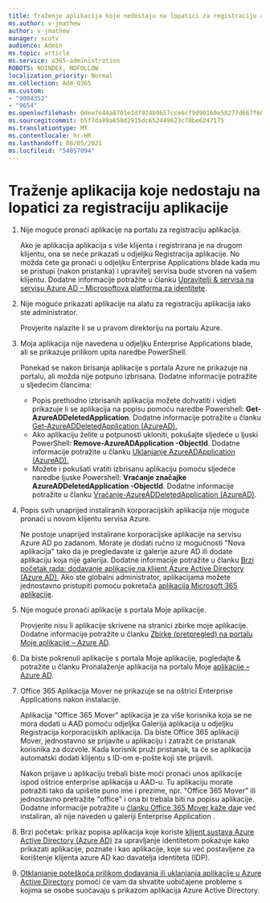 ```yaml
---
title: Traženje aplikacija koje nedostaju na lopatici za registraciju aplikacije
ms.author: v-jmathew
author: v-jmathew
manager: scotv
audience: Admin
ms.topic: article
ms.service: o365-administration
ROBOTS: NOINDEX, NOFOLLOW
localization_priority: Normal
ms.collection: Adm_O365
ms.custom:
- "9004352"
- "9654"
ms.openlocfilehash: 0dee7e44a8701e1df924b9657cce6cf9d90160e58277d667f6069a4cbcf87ce5
ms.sourcegitcommit: b5f7da89a650d2915dc652449623c78be6247175
ms.translationtype: MT
ms.contentlocale: hr-HR
ms.lasthandoff: 08/05/2021
ms.locfileid: "54057094"
---
```

# <a name="find-missing-applications-on-app-registration-blade"></a>Traženje aplikacija koje nedostaju na lopatici za registraciju aplikacije

1. Nije moguće pronaći aplikacije na portalu za registraciju aplikacija.

    Ako je aplikacija aplikacija s više klijenta i registrirana je na drugom klijentu, ona se neće prikazati u odjeljku Registracija aplikacije. No možda ćete ga pronaći u odjeljku Enterprise Applications blade kada mu se pristupi (nakon pristanka) i upravitelj servisa bude stvoren na vašem klijentu. Dodatne informacije potražite u članku [Upravitelji & servisa na servisu Azure AD – Microsoftova platforma za identitete](https://docs.microsoft.com/azure/active-directory/develop/app-objects-and-service-principals).
2. Nije moguće prikazati aplikacije na alatu za registraciju aplikacija iako ste administrator.

    Provjerite nalazite li se u pravom direktoriju na portalu Azure.
3. Moja aplikacija nije navedena u odjeljku Enterprise Applications blade, ali se prikazuje prilikom upita naredbe PowerShell.

    Ponekad se nakon brisanja aplikacije s portala Azure ne prikazuje na portalu, ali možda nije potpuno izbrisana. Dodatne informacije potražite u sljedećim člancima:
    - Popis prethodno izbrisanih aplikacija možete dohvatiti i vidjeti prikazuje li se aplikacija na popisu pomoću naredbe Powershell: **Get-AzureADDeletedApplication**. Dodatne informacije potražite u članku [Get-AzureADDeletedApplication (AzureAD).](https://docs.microsoft.com/powershell/module/azuread/get-azureaddeletedapplication)
    - Ako aplikaciju želite u potpunosti ukloniti, pokušajte sljedeće u ljuski PowerShell: **Remove-AzureADApplication -ObjectId**. Dodatne informacije potražite u članku [Uklanjanje AzureADApplication (AzureAD).](https://docs.microsoft.com/powershell/module/azuread/remove-azureadapplication)
    - Možete i pokušati vratiti izbrisanu aplikaciju pomoću sljedeće naredbe ljuske Powershell: **Vraćanje značajke AzureADDeletedApplication -ObjectId**. Dodatne informacije potražite u članku [Vraćanje-AzureADDeletedApplication (AzureAD)](https://docs.microsoft.com/powershell/module/azuread/restore-azureaddeletedapplication).
4. Popis svih unaprijed instaliranih korporacijskih aplikacija nije moguće pronaći u novom klijentu servisa Azure.

    Ne postoje unaprijed instalirane korporacijske aplikacije na servisu Azure AD po zadanom. Morate je dodati ručno iz mogućnosti "Nova aplikacija" tako da je pregledavate iz galerije azure AD ili dodate aplikaciju koja nije galerija. Dodatne informacije potražite u članku [Brzi početak rada: dodavanje aplikacije na klijent Azure Active Directory (Azure AD).](https://docs.microsoft.com/azure/active-directory/manage-apps/add-application-portal)
    Ako ste globalni administrator, aplikacijama možete jednostavno pristupiti pomoću pokretača [aplikacija Microsoft 365 aplikacije](https://docs.microsoft.com/microsoft-365/admin/manage/customize-the-app-launcher).
5. Nije moguće pronaći aplikacije s portala Moje aplikacije.

    Provjerite nisu li aplikacije skrivene na stranici zbirke moje aplikacije. Dodatne informacije potražite u članku [Zbirke (pretpregled) na portalu Moje aplikacije – Azure AD](https://docs.microsoft.com/azure/active-directory/user-help/my-apps-portal-user-collections).
6. Da biste pokrenuli aplikacije s portala Moje aplikacije, pogledajte & potražite u članku Pronalaženje aplikacija na portalu Moje [aplikacije – Azure AD](https://docs.microsoft.com/azure/active-directory/user-help/my-apps-portal-end-user-access).
7. Office 365 Aplikacija Mover ne prikazuje se na oštrici Enterprise Applications nakon instalacije.

    Aplikacija "Office 365 Mover" aplikacija je za više korisnika koja se ne mora dodati u AAD pomoću odjeljka Galerija aplikacija u odjeljku Registracija korporacijskih aplikacija. Da biste Office 365 aplikaciji Mover, jednostavno se prijavite u aplikaciju i zatražit će pristanak korisnika za dozvole. Kada korisnik pruži pristanak, ta će se aplikacija automatski dodati klijentu s ID-om e-pošte koji ste prijavili.

    Nakon prijave u aplikaciju trebali biste moći pronaći unos aplikacije ispod oštrice enterprise aplikacija u AAD-u. Tu aplikaciju morate potražiti tako da upišete puno ime i prezime, npr. "Office 365 Mover" ili jednostavno pretražite "office" i ona bi trebala biti na popisu aplikacije. Dodatne informacije potražite u [članku Office 365 Mover kaže da](https://docs.microsoft.com/answers/questions/30186/office-365-mover-says-its-already-installed-but-it.html)je već instaliran, ali nije naveden u galeriji Enterprise Application .
8. Brzi početak: prikaz popisa aplikacija koje koriste [klijent sustava Azure Active Directory (Azure AD)](https://docs.microsoft.com/azure/active-directory/manage-apps/view-applications-portal) za upravljanje identitetom pokazuje kako prikazati aplikacije, poznate i kao aplikacije, koje su već postavljene za korištenje klijenta azure AD kao davatelja identiteta (IDP).
9. [Otklanjanje poteškoća prilikom dodavanja ili uklanjanja aplikacije u Azure Active Directory](https://docs.microsoft.com/azure/active-directory/manage-apps/troubleshoot-adding-apps) pomoći će vam da shvatite uobičajene probleme s kojima se osobe suočavaju s prikazom aplikacija Azure Active Directory.
